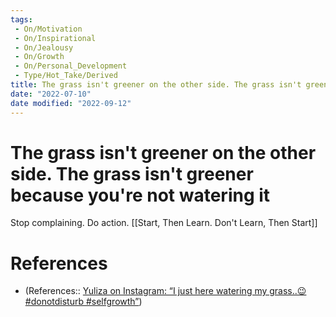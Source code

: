 ```yaml
---
tags:
 - On/Motivation
 - On/Inspirational
 - On/Jealousy
 - On/Growth
 - On/Personal_Development
 - Type/Hot_Take/Derived
title: The grass isn't greener on the other side. The grass isn't greener because you're not watering it
date: "2022-07-10"
date modified: "2022-09-12"
---
```


# The grass isn't greener on the other side. The grass isn't greener because you're not watering it
Stop complaining. Do action. [[Start, Then Learn. Don't Learn, Then Start]]

# References
- (References:: [Yuliza on Instagram: “I just here watering my grass..😉 #donotdisturb #selfgrowth”](https://www.instagram.com/reel/CfzGo8pO_WK/?igshid=MDJmNzVkMjY%3D))
